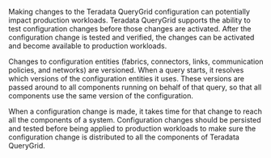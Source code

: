 Making changes to the Teradata QueryGrid configuration can potentially impact production workloads. Teradata QueryGrid supports the ability to test configuration changes before those changes are activated. After the configuration change is tested and verified, the changes can be activated and become available to production workloads.

Changes to configuration entities (fabrics, connectors, links, communication policies, and networks) are versioned. When a query starts, it resolves which versions of the configuration entities it uses. These versions are passed around to all components running on behalf of that query, so that all components use the same version of the configuration.

When a configuration change is made, it takes time for that change to reach all the components of a system. Configuration changes should be persisted and tested before being applied to production workloads to make sure the configuration change is distributed to all the components of Teradata QueryGrid.

